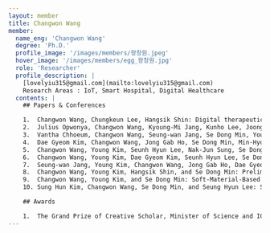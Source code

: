 ```yaml
---
layout: member
title: Changwon Wang
member:
  name_eng: 'Changwon Wang'
  degree: 'Ph.D.'
  profile_image: '/images/members/왕창원.jpeg'
  hover_image: '/images/members/egg_왕창원.jpg'
  role: 'Researcher'
  profile_description: |
    [lovelyiu315@gmail.com](mailto:lovelyiu315@gmail.com)  
    Research Areas : IoT, Smart Hospital, Digital Healthcare
  contents: |
    ## Papers & Conferences

    1.  Changwon Wang, Chungkeun Lee, Hangsik Shin: Digital therapeutics from bench to bedside, *npj Digital Medicine*, 2023
    2.  Julius Opwonya, Changwon Wang, Kyoung-Mi Jang, Kunho Lee, Joong Il Kim, Jaeuk U Kim: Inhibitory Control of Saccadic Eye Movements and Cognitive Impairment in Mild Cognitive Impairment, *Frontiers in Aging Neuroscience*, 2022
    3.  Vantha Chhoeum, Changwon Wang, Seung-wan Jang, Se Dong Min, Young Kim, Min-Hyung Choi: The Effect of Shoe Heel Types and Gait Speeds on Knee Joint Angle in Healthy Young Women - A Preliminary Study, *Journal of Internet Computing and Services*, 2020
    4.  Dae Gyeom Kim, Changwon Wang, Jong Gab Ho, Se Dong Min, Min-Hyung Choi: Development and feasibility test of a capacitive belt sensor for noninvasive respiration monitoring in different postures, *Smart Health*, 2020
    5.  Changwon Wang, Young Kim, Seunh Hyun Lee, Nak-Jun Sung, Se Dong Min, Min-Hyung Choi: Activity and safety recognition using smart work shoes for construction worksite, *KSII Transactions on Internet and Information Systems (TIIS)*, 2020
    6.  Changwon Wang, Young Kim, Dae Gyeom Kim, Seunh Hyun Lee, Se Dong Min: Smart helmet and insole sensors for near fall incidence recognition during descent of stairs, *Applied Sciences*, 2020
    7.  Seung-wan Jang, Young Kim, Changwon Wang, Jong Gab Ho, Dae Gyeom Kim, Se Dong Min: Pilot Study on the Feasibility of Portable Fingertip ECG Measurement Device and Heart Health Monitoring System, *Korean Institute of Electrical Engineers*, 2020
    8.  Changwon Wang, Young Kim, Hangsik Shin, and Se Dong Min: Preliminary Clinical Application of Textile Insole Sensor for Hemiparetic Gait Pattern Analysis, *Sensors*, 2019
    9.  Changwon Wang, Young Kim, and Se Dong Min: Soft-Material-Based Smart Insoles for a Gait Monitoring System, *Materials*, 2018
    10. Sung Hun Kim, Changwon Wang, Se Dong Min, and Seung Hyun Lee: Safety Helmet Wearing Management System for Construction Workers Using Three-Axis Accelerometer Sensor, *Applied Science*, 2018

    ## Awards

    1.  The Grand Prize of Creative Scholar, Minister of Science and ICT in Korea (2018).
---
```

